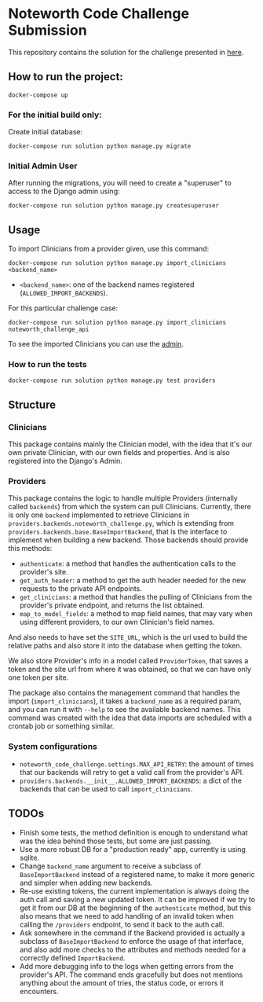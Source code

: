 # Noteworth Code Challenge Submission

This repository contains the solution for the challenge presented in [here](https://github.com/datamindedsolutions/noteworth-challenge-api).

## How to run the project:
```
docker-compose up
```

### For the initial build only:

Create initial database:

```
docker-compose run solution python manage.py migrate
```

### Initial Admin User

After running the migrations, you will need to create a "superuser" to access to the Django admin using:

```
docker-compose run solution python manage.py createsuperuser
```

## Usage

To import Clinicians from a provider given, use this command:
```
docker-compose run solution python manage.py import_clinicians <backend_name>
```
- `<backend_name>`: one of the backend names registered (`ALLOWED_IMPORT_BACKENDS`).

For this particular challenge case:
```
docker-compose run solution python manage.py import_clinicians noteworth_challenge_api
```

To see the imported Clinicians you can use the [admin](localhost:8000/admin/clinicians).

### How to run the tests
```
docker-compose run solution python manage.py test providers
```

## Structure

### Clinicians
This package contains mainly the Clinician model, with the idea that it's our own private Clinician, with our own fields and properties. And is also registered into the Django's Admin.

### Providers
This package contains the logic to handle multiple Providers (internally called `backends`) from which the system can pull Clinicians. Currently, there is only one `backend` implemented to retrieve Clinicians in `providers.backends.noteworth_challenge.py`, which is extending from `providers.backends.base.BaseImportBackend`, that is the interface to implement when building a new backend. Those backends should provide this methods:
* `authenticate`: a method that handles the authentication calls to the provider's site.
* `get_auth_header`: a method to get the auth header needed for the new requests to the private API endpoints.
* `get_clinicians`: a method that handles the pulling of Clinicians from the provider's private endpoint, and returns the list obtained.
* `map_to_model_fields`: a method to map field names, that may vary when using different providers, to our own Clinician's field names.

And also needs to have set the `SITE_URL`, which is the url used to build the relative paths and also store it into the database when getting the token.


We also store Provider's info in a model called `ProviderToken`, that saves a token and the site url from where it was obtained, so that we can have only one token per site.

The package also contains the management command that handles the import (`import_clinicians`), it takes a `backend_name` as a required param, and you can run it with `--help` to see the available backend names. This command was created with the idea that data imports are scheduled with a crontab job or something similar.

### System configurations

* `noteworth_code_challenge.settings.MAX_API_RETRY`: the amount of times that our backends will retry to get a valid call from the provider's API.
* `providers.backends.__init__.ALLOWED_IMPORT_BACKENDS`: a dict of the backends that can be used to call `import_clinicians`.

## TODOs

* Finish some tests, the method definition is enough to understand what was the idea behind those tests, but some are just passing.
* Use a more robust DB for a "production ready" app, currently is using sqlite.
* Change `backend_name` argument to receive a subclass of `BaseImportBackend` instead of a registered name, to make it more generic and simpler when adding new backends.
* Re-use existing tokens, the current implementation is always doing the auth call and saving a new updated token. It can be improved if we try to get it from our DB at the beginning of the `authenticate` method, but this also means that we need to add handling of an invalid token when calling the `/providers` endpoint, to send it back to the auth call.
* Ask somewhere in the command if the Backend provided is actually a subclass of `BaseImportBackend` to enforce the usage of that interface, and also add more checks to the attributes and methods needed for a correctly defined `ImportBackend`.
* Add more debugging info to the logs when getting errors from the provider's API. The command ends gracefully but does not mentions anything about the amount of tries, the status code, or errors it encounters.
